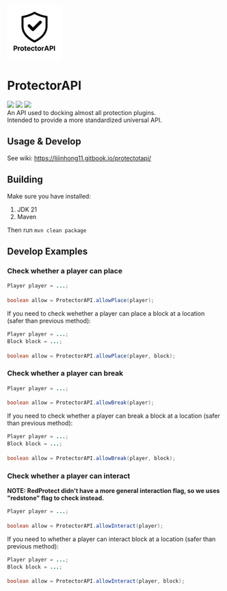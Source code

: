 ![](icon.png)
# ProtectorAPI

[![](https://cdn.jsdelivr.net/npm/@intergrav/devins-badges@3/assets/cozy/available/modrinth_vector.svg)](https://modrinth.com/plugin/protectorapi)
[![](https://cdn.jsdelivr.net/npm/@intergrav/devins-badges@3/assets/cozy/supported/spigot_vector.svg)](https://www.spigotmc.org/resources/protectorapi.126828/)
[![](https://cdn.jsdelivr.net/npm/@intergrav/devins-badges@3/assets/cozy/documentation/gitbook_vector.svg)](https://lijinhong11.gitbook.io/protectotapi/)  
An API used to docking almost all protection plugins.  
Intended to provide a more standardized universal API.

## Usage & Develop
See wiki: https://lijinhong11.gitbook.io/protectotapi/

## Building
Make sure you have installed:
1. JDK 21
2. Maven

Then run 
`mvn clean package`

## Develop Examples
### Check whether a player can place
```java
Player player = ...;

boolean allow = ProtectorAPI.allowPlace(player);
```
If you need to check wehether a player can place a block at a location (safer than previous method):
```java
Player player = ...;
Block block = ...;

boolean allow = ProtectorAPI.allowPlace(player, block);
```
### Check whether a player can break
```java
Player player = ...;

boolean allow = ProtectorAPI.allowBreak(player);
```
If you need to check whether a player can break a block at a location (safer than previous method):
```java
Player player = ...;
Block block = ...;

boolean allow = ProtectorAPI.allowBreak(player, block);
```
### Check whether a player can interact
**NOTE: RedProtect didn't have a more general interaction flag, so we uses "redstone" flag to check instead.**
```java
Player player = ...;

boolean allow = ProtectorAPI.allowInteract(player);
```
If you need to whether a player can interact block at a location (safer than previous method):
```java
Player player = ...;
Block block = ...;

boolean allow = ProtectorAPI.allowInteract(player, block);
```